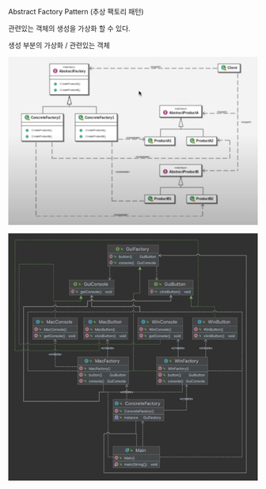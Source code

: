 Abstract Factory Pattern
(추상 팩토리 패턴)

관련있는 객체의 생성을 가상화 할 수 있다.

생성 부분의 가상화 / 관련있는 객체

![img.png](img.png)

![img_1.png](img_1.png)